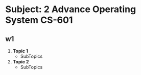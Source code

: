 # Subject: 2 Advance Operating System CS-601

## w1

1. **Topic 1**
   - SubTopics
2. **Topic 2**
   - SubTopics
